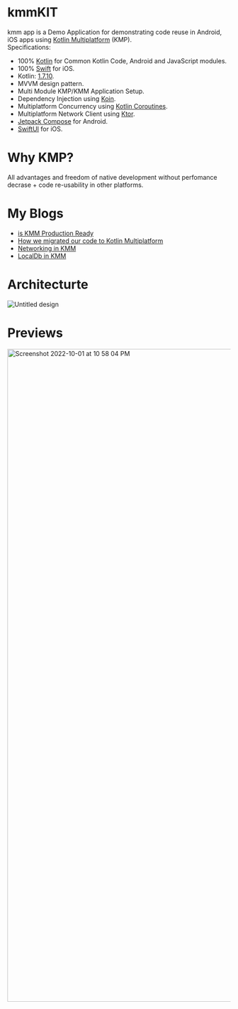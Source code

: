 # kmmKIT
kmm app is a Demo Application for demonstrating code reuse in Android, iOS  apps using [Kotlin Multiplatform](https://kotlinlang.org/docs/multiplatform.html) (KMP).
<br/>
Specifications:
* 100% [Kotlin](https://kotlinlang.org/) for Common Kotlin Code, Android and JavaScript modules.
* 100% [Swift](https://www.swift.org/) for iOS.
* Kotlin: [1.7.10](https://kotlinlang.org/docs/releases.html).
* MVVM design pattern.
* Multi Module KMP/KMM Application Setup.
* Dependency Injection using [Koin](https://insert-koin.io/).
* Multiplatform Concurrency using [Kotlin Coroutines](https://github.com/Kotlin/kotlinx.coroutines).
* Multiplatform Network Client using [Ktor](https://ktor.io/).
* [Jetpack Compose](https://developer.android.com/jetpack/compose) for Android.
* [SwiftUI](https://developer.apple.com/xcode/swiftui/) for iOS.


# Why KMP?
All advantages and freedom of native development without perfomance decrase + code re-usability in other platforms.

# My Blogs
* [is KMM Production Ready](https://medium.com/mounty-engineering/is-kmm-production-ready-how-we-migrated-our-code-to-kotlin-multiplatform-mobile-part-1-d7329874a402/)
* [How we migrated our code to Kotlin Multiplatform](https://medium.com/mounty-engineering/is-kmm-production-ready-how-we-migrated-our-code-to-kotlin-multiplatform-mobile-part-1-d7329874a402/)
* [Networking in KMM](https://medium.com/mounty-engineering/networking-in-kmm-ktor-part-3-78ec68787f6a)
* [LocalDb in KMM](https://medium.com/mounty-engineering/localdb-in-kmm-sqldelight-part-4-573ea0904156)

# Architecturte
![Untitled design](https://user-images.githubusercontent.com/26837182/193447507-d9d97c81-d298-430c-9c79-ca0cf19ed5d6.png)



# Previews
<img width="1470" alt="Screenshot 2022-10-01 at 10 58 04 PM" src="https://user-images.githubusercontent.com/26837182/193421867-b059295e-f24c-4006-be0c-0c557aa68ed8.png">

